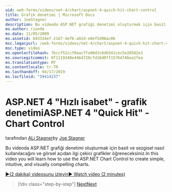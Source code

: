 ```yaml
---
uid: web-forms/videos/net-4/chart/aspnet-4-quick-hit-chart-control
title: Grafik denetimi | Microsoft Docs
author: JoeStagner
description: Bu videoda ASP.NET grafiği denetimi oluşturmak için basit ve sezgisel nasıl kullanılacağını ve görsel açıdan ilgi çekici grafikler öğreneceksiniz.
ms.author: riande
ms.date: 11/05/2009
ms.assetid: b93334e7-2167-4efb-a92d-e0ef5d98ac06
msc.legacyurl: /web-forms/videos/net-4/chart/aspnet-4-quick-hit-chart-control
msc.type: video
ms.openlocfilehash: 7bccf52ccf0aacffa90d3c6db541cec5e20582e3
ms.sourcegitcommit: 0f1119340e4464720cfd16d0ff15764746ea1fea
ms.translationtype: MT
ms.contentlocale: tr-TR
ms.lasthandoff: 04/17/2019
ms.locfileid: "59414237"
---
```

# <a name="aspnet-4-quick-hit---chart-control"></a><span data-ttu-id="f756b-103">ASP.NET 4 "Hızlı isabet" - grafik denetimi</span><span class="sxs-lookup"><span data-stu-id="f756b-103">ASP.NET 4 "Quick Hit" - Chart Control</span></span>

<span data-ttu-id="f756b-104">tarafından [ALi Stagner](https://github.com/JoeStagner)</span><span class="sxs-lookup"><span data-stu-id="f756b-104">by [Joe Stagner](https://github.com/JoeStagner)</span></span>

<span data-ttu-id="f756b-105">Bu videoda ASP.NET grafiği denetimi oluşturmak için basit ve sezgisel nasıl kullanılacağını ve görsel açıdan ilgi çekici grafikler öğreneceksiniz.</span><span class="sxs-lookup"><span data-stu-id="f756b-105">In this video you will learn how to use the ASP.NET Chart Control to create simple, intuitive, and visually compelling charts.</span></span> 

[<span data-ttu-id="f756b-106">&#9654;(2 dakika) videosunu izleyin</span><span class="sxs-lookup"><span data-stu-id="f756b-106">&#9654; Watch video (2 minutes)</span></span>](https://channel9.msdn.com/Blogs/ASP-NET-Site-Videos/aspnet-4-quick-hit-chart-control)

> [!div class="step-by-step"]
> [<span data-ttu-id="f756b-107">Next</span><span class="sxs-lookup"><span data-stu-id="f756b-107">Next</span></span>](aspnet-4-how-do-i-introducing-the-new-chart-control-in-visual-studio-2010.md)
